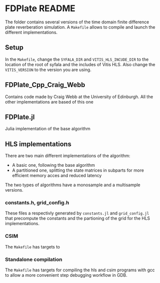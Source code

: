 # FDPlate README

The folder contains several versions of the time domain finite difference plate reverberation simulation.
A `Makefile` allows to compile and launch the different implementations.

## Setup
In the `Makefile`, change the `SYFALA_DIR` and `VITIS_HLS_INCUDE_DIR` to the location of the root of syfala and the includes of Vitis HLS. Also change the `VITIS_VERSION` to the version you are using.

## FDPlate_Cpp_Craig_Webb
Contains code made by Craig Webb at the University of Edinburgh. All the other implementations are based of this one

## FDPlate.jl
Julia implementation of the base algorithm


## HLS implementations 

There are two main different implementations of the algorithm:
- A basic one, following the base algorithm
- A partitioned one, splitting the state matrices in subparts for more efficient memory acces and reduced latency

The two types of algorithms have a monosample and a multisample versions. 

### constants.h, grid_config.h
These files a respectivly generated by `constants.jl` and `grid_config.jl` that precompute the constants and the partioning of the grid for the HLS implementations. 

### CSIM

The `Makefile` has targets to


### Standalone compilation 
The `Makefile` has targets for compiling the hls and csim programs with gcc to allow a more convenient step debugging workflow in GDB.